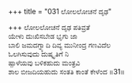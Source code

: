 +++
title = "031 ಲೋಲಲೋಚನೆ ದೃಢ"

+++
ಲೋಲಲೋಚನೆ ದೃಢ ಪತಿವ್ರತೆ  
ಯೇಳು ದುಃಖಿಸಬೇಡ ಭೃಗು ಜಾ  
ಬಾಲಿ ಜಮದಗ್ನ್ಯಾದಿ ದಿವ್ಯ ಮುನೀಂದ್ರ ಗಣವಿದೆಲ   
ಓಲಗಿಸುವುದು ದುಷ್ಕೃತಿಗೆ ನಿ  
ಷ್ಪಾಳೆಯವು ಬಳಿಕಹುದು ಮಂತ್ರವಿ  
ಶಾಲ ಬೀಜದಿಯಹುದು ಸಂತತಿ ಕಾಂತೆ ಕೇಳೆಂದ     ॥31॥